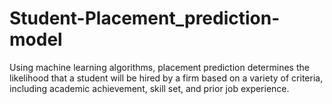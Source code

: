# Student-Placement_prediction-model
Using machine learning algorithms, placement prediction determines the likelihood that a student will be hired by a firm based on a variety of criteria, including academic achievement, skill set, and prior job experience.

